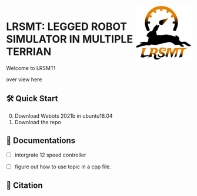 <img align=right width=150px  src="static/logo.png" />

# LRSMT: LEGGED ROBOT SIMULATOR IN MULTIPLE TERRIAN

Welcome to LRSMT! 

over view here

## 🛠 Quick Start
0.  Download Webots 2021b in ubuntu18.04
1.  Download the repo 

## 🏫 Documentations
- [ ] intergrate 12 speed controller
- [ ] figure out how to use topic in a cpp file. 


## 📎 Citation


